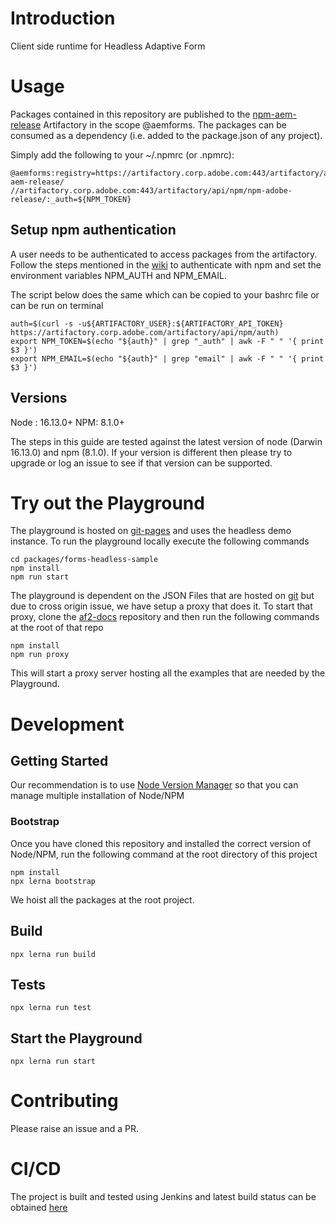 # Introduction

Client side runtime for Headless Adaptive Form

# Usage

Packages contained in this repository are published to the 
[npm-aem-release](https://artifactory.corp.adobe.com/ui/#/artifacts/browse/simple/General/npm-aem-release) 
Artifactory in the scope @aemforms. 
The packages can be consumed as a dependency (i.e. added to the package.json of any project).

Simply add the following to your ~/.npmrc (or .npmrc):

```
@aemforms:registry=https://artifactory.corp.adobe.com:443/artifactory/api/npm/npm-aem-release/
//artifactory.corp.adobe.com:443/artifactory/api/npm/npm-adobe-release/:_auth=${NPM_TOKEN}
```

## Setup npm authentication

A user needs to be authenticated to access packages from the artifactory. 
Follow the steps mentioned in the 
[wiki](https://wiki.corp.adobe.com/display/Artifactory/NPM#NPM-authAuthenticatingthenpmClient)
to authenticate with npm and set the environment variables NPM_AUTH and NPM_EMAIL.

The script below does the same which can be copied to your bashrc file or can be run on terminal
```
auth=$(curl -s -u${ARTIFACTORY_USER}:${ARTIFACTORY_API_TOKEN} https://artifactory.corp.adobe.com/artifactory/api/npm/auth)
export NPM_TOKEN=$(echo "${auth}" | grep "_auth" | awk -F " " '{ print $3 }')
export NPM_EMAIL=$(echo "${auth}" | grep "email" | awk -F " " '{ print $3 }')
```

## Versions

Node : 16.13.0+
NPM: 8.1.0+

The steps in this guide are tested against the latest version of node (Darwin 16.13.0) and npm (8.1.0). 
If your version is different then please try to upgrade or log an issue to see if that version can be supported.

# Try out the Playground

The playground is hosted on [git-pages](https://git.corp.adobe.com/pages/livecycle/af2-web-runtime/dist/) and uses the
headless demo instance. To run the playground locally execute the following commands

```
cd packages/forms-headless-sample
npm install
npm run start
```

The playground is dependent on the JSON Files that are hosted on 
[git](https://git.corp.adobe.com/livecycle/af2-docs/tree/gh-pages/examples) but due to cross origin issue, we have setup
a proxy that does it. To start that proxy, clone the [af2-docs](https://git.corp.adobe.com/livecycle/af2-docs/) 
repository and then run the following commands at the root of that repo
```
npm install
npm run proxy
```

This will start a proxy server hosting all the examples that are needed by the Playground.

# Development

## Getting Started

Our recommendation is to use [Node Version Manager](https://github.com/nvm-sh/nvm) so that you can manage multiple
installation of Node/NPM

### Bootstrap

Once you have cloned this repository and installed the correct version of Node/NPM, run the following command at the
root directory of this project 

```
npm install
npx lerna bootstrap
```

We hoist all the packages at the root project.

## Build

```
npx lerna run build
```

## Tests

```
npx lerna run test
```

## Start the Playground

```
npx lerna run start
```

# Contributing

Please raise an issue and a PR.

# CI/CD
The project is built and tested using Jenkins and latest build status can be obtained 
[here](https://lotus.ci.corp.adobe.com/view/Headless/job/af2-web-runtime/)
